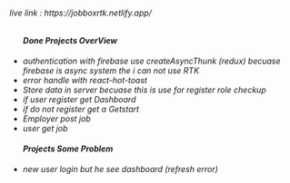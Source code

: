 <h6>live link : https://jobboxrtk.netlify.app/<h6/>


<ul>
<h4>Done Projects OverView</h4>
<li>authentication with firebase use createAsyncThunk (redux) becuase firebase is async system the i can not use RTK</li>
<li>error handle with react-hot-toast</li>
<li>Store data in server becuase this is use for register role checkup</li>
<li>if user register get Dashboard </li>
<li>if do not register get a Getstart </li>
<li>Employer post job</li>
<li>user get job </li>
</ul>


<ul>
<h4>Projects Some Problem</h4>
<li>new user login but he see dashboard (refresh error) </li>
</ul>

